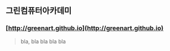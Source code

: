 ## 그린컴퓨터아카데미   

### [http://greenart.github.io](http://greenart.github.io) 

> bla,
bla
bla
bla
bla

